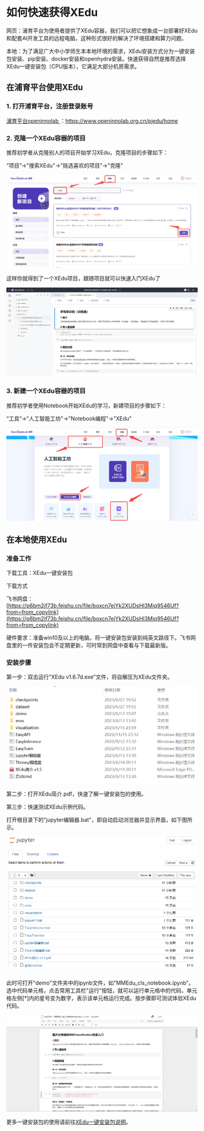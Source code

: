 # 如何快速获得XEdu

网页：浦育平台为使用者提供了XEdu容器，我们可以把它想象成一台部署好XEdu和配套AI开发工具的远程电脑，这种形式很好的解决了环境搭建和算力问题。

本地：为了满足广大中小学师生本本地环境的需求，XEdu安装方式分为一键安装包安装、pip安装、docker安装和openhydra安装。快速获得自然是推荐选择XEdu一键安装包（CPU版本），它满足大部分机房需求。

## 在浦育平台使用XEdu

### 1. 打开浦育平台，注册登录账号

[浦育平台openinnolab
](https://www.openinnolab.org.cn/pjedu/home
)：[https://www.openinnolab.org.cn/pjedu/home
](https://www.openinnolab.org.cn/pjedu/home
)

### 2. 克隆一个XEdu容器的项目

推荐初学者从克隆别人的项目开始学习XEdu，克隆项目的步骤如下：

“项目”->"搜索XEdu"->"挑选喜欢的项目"->"克隆"

![](../images/how_to_quick_start/openinnolab0.jpg)

这样你就得到了一个XEdu项目，跟随项目就可以快速入门XEdu了

![](../images/how_to_quick_start/openinnolab1.jpg)

### 3. 新建一个XEdu容器的项目

推荐初学者使用Notebook开始XEdu的学习，新建项目的步骤如下：

“工具”->"人工智能工坊"->"Notebook编程"->"XEdu"

![](../images/how_to_quick_start/openinnolab2.jpg)


## 在本地使用XEdu

### 准备工作

下载工具：XEdu一键安装包

下载方式

飞书网盘：[https://p6bm2if73b.feishu.cn/file/boxcn7ejYk2XUDsHI3Miq9546Uf?from=from_copylink](https://p6bm2if73b.feishu.cn/file/boxcn7ejYk2XUDsHI3Miq9546Uf?from=from_copylink)

硬件要求：准备win10及以上的电脑，将一键安装包安装到纯英文路径下。飞书网盘里的一件安装包会不定期更新，可时常到网盘中查看与下载最新版。

### 安装步骤

第一步：双击运行“XEdu v1.6.7d.exe”文件，将自解压为XEdu文件夹。

![](../images/about/XEDUinstall1.png)

第二步：打开XEdu简介.pdf，快速了解一键安装包的使用。

第三步：快速测试XEdu示例代码。

打开根目录下的"jupyter编辑器.bat"，即自动启动浏览器并显示界面，如下图所示。

![](../images/about/XEDUinstall3.png)

此时可打开"demo"文件夹中的ipynb文件，如"MMEdu\_cls\_notebook.ipynb"。选中代码单元格，点击常用工具栏"运行"按钮，就可以运行单元格中的代码，单元格左侧\[\*\]内的星号变为数字，表示该单元格运行完成。按步骤即可测试体验XEdu代码。

![](../images/about/jupyter1.png)

更多一键安装包的使用请前往[XEdu一键安装包说明](https://xedu.readthedocs.io/zh/master/about/installation.html#id2)。